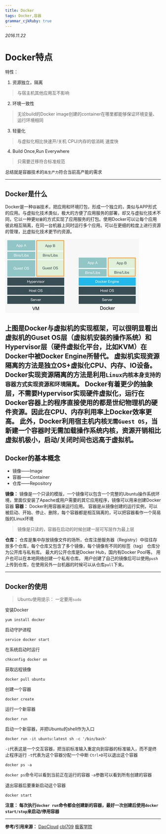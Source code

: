 ```yaml
---
title: Docker
tags: Docker,容器
grammar_cjkRuby: true
---
```


*2016.11.22*


# Docker特点
特性：

 1. 资源独立，隔离
 

> 与宿主机其他应用互不影响

 2. 环境一致性
> 无论build的Docker image创建的container在哪里都能够保证环境变量、运行环境相同
 3. 轻量化
> 与虚拟化相比快速开/关机
> CPU/内存的低消耗
> 速度快
 4. Build Once,Run Everywhere
> 只需要迁移符合标准规范

总结就是容器技术的`高生产力`符合当前高产能的需求


----------


## Docker是什么

Docker是一种`容器`技术，把应用和环境打包，形成一个独立的，类似与APP形式的应用。与虚拟化技术类似，极大的方便了应用服务的部署，却又与虚拟化技术不同，它以一种更`轻量`的方式实现了应用服务的打包。使用Docker可以让每个应用彼此相互隔离，在同一台机器上同时运行多个应用。可以在更细的粒度上进行资源的管理，比虚拟化技术更节约资源。

![](https://raw.githubusercontent.com/Juntaran/Note/master/pictures/VMvsDocker.jpg)


   上图是Docker与虚拟机的实现框架，可以很明显看出虚拟机的Guset OS层（虚拟机安装的操作系统）和Hypervisor层（硬件虚拟化平台，比如KVM）在Docker中被Docker Engine所替代。
虚拟机实现资源隔离的方法是独立OS+虚拟化CPU、内存、IO设备。
Docker实现资源隔离的方法是利用`Linux内核本身支持的容器方式实现资源和环境隔离`。
Docker有着更少的抽象层，不需要Hypervisor实现硬件虚拟化，运行在Docker容器上的程序直接使用的都是世纪物理机的硬件资源。因此在CPU、内存利用率上Docker效率更高。
此外，Docker利用宿主机内核`无需Guest OS`，当新建一个容器时无需加载操作系统内核，资源开销相比虚拟机极小，启动/关闭时间也远高于虚拟机。
--------
## Docker的基本概念

 - 镜像——Image
 - 容器——Container
 - 仓库——Repository

**镜像：**
	镜像是一个只读的模版，一个镜像可以包含一个完整的Ubuntu操作系统环境，里面仅安装了Apache或用户需要的其它应用程序，镜像可以用来创建Docker容器
**容器：**
	Docker利用容器来运行应用。
    容器是从镜像创建的运行实例，可以被启动、开始、停止、删除，每个容器都是相互隔离的，可以把容器看作一个简易版的Linux环境
>  镜像是只读的，容器在启动的时候创建一层可写层作为最上层

**仓库：**
	仓库是集中存放镜像文件的场所，仓库注册服务器（Registry）中往往存放多个仓库，每个仓库又包含了多个镜像，每个镜像有不同的标签（tag）
    仓库分为公开库与私有库。
    最大的公开仓库是Docker Hub，国内有Docker Pool等。
    用户也可以在本地网络创建一个私有仓库。
    用户创建了自己的镜像后可以使用`push`上传到仓库，在使用另外一台机器的时候可以从仓库`pull`下来。
    
    

---------
## Docker的使用

> Ubuntu使用提示：
> 一定要用`sudo`

安装Docker

    yum install docker

启动守护进程

    service docker start

在系统启动时运行

    chkconfig docker on
  
获取远程镜像

    docker pull ubuntu

创建一个容器

    docker create
    
运行一个新容器

    docker run

启动一个新容器，并把Ubuntu的shell作为入口

    docker run -it ubuntu:latest sh -c '/bin/bash'
`-i`代表这是一个交互容器，把当前标准输入重定向到容器的标准输入，而不是终止程序运行
`-t`代表为这个容器分配一个中断
`Ctrl+D`可以退出这个容器

    docker ps -a
`docker ps`命令可以看到当前正在运行的容器
`-a`参数可以看到所有创建的容器

退出容器后要重新启动这个容器

    docker start

**注意：
每次执行`docker run`命令都会创建新的容器，最好一次创建后使用`docker start/stop`来启动/停用容器**









----------
**参考/引用来源：**
[DaoCloud][1]
[cbl709][2]
[极客学院][3]


  [1]: http://docs.daocloud.io/
  [2]: http://blog.csdn.net/cbl709/article/details/43955687
  [3]: http://wiki.jikexueyuan.com/project/docker-technology-and-combat/
